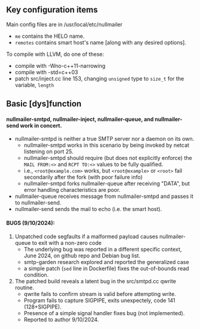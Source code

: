## Key configuration items

Main config files are in /usr/local/etc/nullmailer
- `me` contains the HELO name.
- `remotes` contains smart host's name [along with any desired options].

To compile with LLVM, do one of these:
- compile with -Wno-c++11-narrowing
- compile with -std=c++03
- patch src/inject.cc line 153, changing `unsigned` type to `size_t` for the variable, `length`

## Basic [dys]function

#### nullmailer-smtpd, nullmailer-inject, nullmailer-queue, and nullmailer-send work in concert.
- nullmailer-smtpd is neither a true SMTP server nor a daemon on its own.
  - nullmailer-smtpd works in this scenario by being invoked by netcat listening on port 25.
  - nullmailer-smtpd should require (but does not explicitly enforce) the `MAIL FROM:<>` and `RCPT TO:<>` values to be fully qualified.
  - i.e., `<root@example.com>` works, but `<root@example>` or `<root>` fail secondarily after the fork (with poor failure info)
  - nullmailer-smtpd forks nullmailer-queue after receiving "DATA", but error handling characteristics are poor.
- nullmailer-queue receives message from nullmailer-smtpd and passes it to nullmailer-send.
- nullmailer-send sends the mail to echo (i.e. the smart host).

#### BUGS (9/10/2024):
1. Unpatched code segfaults if a malformed payload causes nullmailer-queue to exit with a non-zero code
   - The underlying bug was reported in a different specific context, June 2024, on github repo and Debian bug list.
   - smtp-garden research explored and reported the generalized case
   - a simple patch (`sed` line in Dockerfile) fixes the out-of-bounds read condition.
2. The patched build reveals a latent bug in the src/smtpd.cc qwrite routine.
   - qwrite fails to confirm stream is valid before attempting write.
   - Program fails to capture SIGPIPE, exits unexpectely, code 141 (128+SIGPIPE).
   - Presence of a simple signal handler fixes bug (not implemented).
   - Reported to author 9/10/2024.

